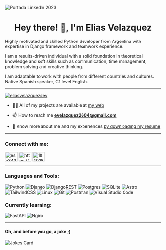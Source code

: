 
![Portada LinkedIn 2023](https://res.cloudinary.com/dwczjy8e4/image/upload/v1695074516/portfolio/Portada_LinkedIn_2023_h6zpwi.png)

<h1 align="center">Hey there! 👋, I'm Elias Velazquez</h1>

<p align="left">Highly motivated and skilled Python developer from Argentina with expertise in Django framework and teamwork experience.<p>
<p align="left">I am a results-driven individual with a solid foundation in theoretical knowledge and soft skills such as communication, time management, problem solving and creative thinking. <p>
<p align="left">I am adaptable to work with people from different countries and cultures. Native Spanish speaker, C1 level English. </p>

 --- 

<p align="left"> <a href="https://github.com/ryo-ma/github-profile-trophy"><img src="https://github-profile-trophy.vercel.app/?username=eliasvelazquezdev&title=Stars,Followers,Repositories,PullRequest" alt="eliasvelazquezdev"/></a> </p>


- 👨‍💻 All of my projects are available at [my web](https://www.evelazquez.dev/)

- 📫 How to reach me **evelazquez2604@gmail.com**

- 📄 Know more about me and my experiences [by downloading my resume](https://asset.cloudinary.com/dwczjy8e4/e9167ebed4450f429d9a4e7283a63f99)

 --- 

<h3 align="left">Connect with me:</h3>
<p align="left">
<a href="https://twitter.com/esvdev" target="blank"><img align="center" src="https://raw.githubusercontent.com/rahuldkjain/github-profile-readme-generator/master/src/images/icons/Social/twitter.svg" alt="esv343" height="30" width="40" /></a>
<a href="https://linkedin.com/in/eliassvelazquez/" target="blank"><img align="center" src="https://raw.githubusercontent.com/rahuldkjain/github-profile-readme-generator/master/src/images/icons/Social/linked-in-alt.svg" alt="https://www.linkedin.com/in/eliassvelazquez/" height="30" width="40" /></a>
<a href="https://stackoverflow.com/users/18402832" target="blank"><img align="center" src="https://raw.githubusercontent.com/rahuldkjain/github-profile-readme-generator/master/src/images/icons/Social/stack-overflow.svg" alt="18402832" height="30" width="40" /></a>
</p>

 --- 

<h3 align="left">Languages and Tools:</h3>

![Python](https://ziadoua.github.io/m3-Markdown-Badges/badges/Python/python3.svg) ![Django](https://ziadoua.github.io/m3-Markdown-Badges/badges/Django/django1.svg) ![DjangoREST](https://img.shields.io/badge/DJANGO-REST-ff1709?style=for-the-badge&logo=django&logoColor=white&color=ff1709&labelColor=gray) ![Postgres](https://ziadoua.github.io/m3-Markdown-Badges/badges/PostgreSQL/postgresql1.svg) ![SQLite](https://ziadoua.github.io/m3-Markdown-Badges/badges/SQLite/sqlite1.svg) ![Astro](https://ziadoua.github.io/m3-Markdown-Badges/badges/Astro/astro2.svg) ![TailwindCSS](https://ziadoua.github.io/m3-Markdown-Badges/badges/TailwindCSS/tailwindcss1.svg) ![Linux](https://ziadoua.github.io/m3-Markdown-Badges/badges/Linux/linux2.svg) ![Git](https://ziadoua.github.io/m3-Markdown-Badges/badges/Git/git1.svg) ![Postman](https://ziadoua.github.io/m3-Markdown-Badges/badges/Postman/postman1.svg) ![Visual Studio Code](https://ziadoua.github.io/m3-Markdown-Badges/badges/VisualStudioCode/visualstudiocode1.svg)

<h3 align="left">Currently learning:</h3>

![FastAPI](https://ziadoua.github.io/m3-Markdown-Badges/badges/FastAPI/fastapi1.svg) ![Nginx](https://ziadoua.github.io/m3-Markdown-Badges/badges/NGINX/nginx1.svg)

 --- 

<h4 align="left">Oh, and before you go, a joke ;)</h4>

![Jokes Card](https://readme-jokes.vercel.app/api)

